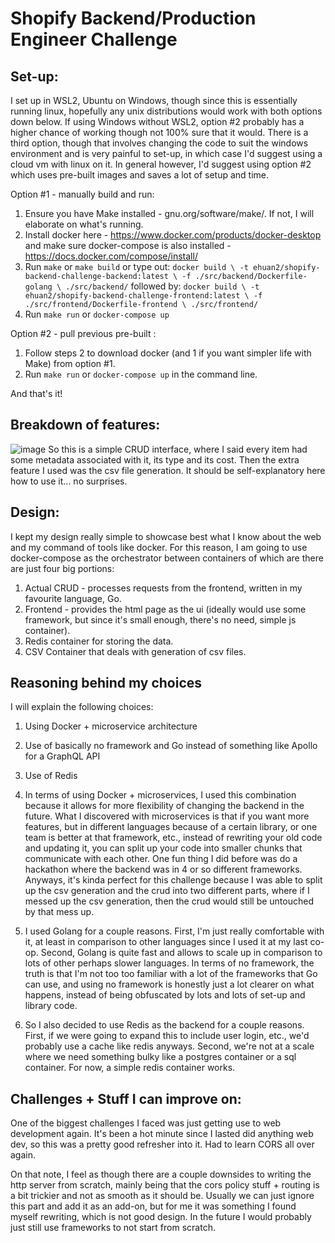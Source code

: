 # Shopify Backend/Production Engineer Challenge

## Set-up:
I set up in WSL2, Ubuntu on Windows, though since this is essentially running linux, hopefully any unix distributions would work with both options down below. If using Windows without WSL2, option #2 probably has a higher chance of working though not 100% sure that it would. There is a third option, though that involves changing the code to suit the windows environment and is very painful to set-up, in which case I'd suggest using a cloud vm with linux on it. In general however, I'd suggest using option #2 which uses pre-built images and saves a lot of setup and time.

Option #1 - manually build and run:
1. Ensure you have Make installed - gnu.org/software/make/. If not, I will elaborate on what's running.
2. Install docker here -  https://www.docker.com/products/docker-desktop and make sure docker-compose is also installed - https://docs.docker.com/compose/install/
3. Run `make` or `make build` or type out:
    `docker build \
		-t ehuan2/shopify-backend-challenge-backend:latest \
		-f ./src/backend/Dockerfile-golang \
	./src/backend/`
  followed by:
  `docker build \
		-t ehuan2/shopify-backend-challenge-frontend:latest \
		-f ./src/frontend/Dockerfile-frontend \
	./src/frontend/`
4. Run `make run` or `docker-compose up` 

Option #2 - pull previous pre-built :
1. Follow steps 2 to download docker (and 1 if you want simpler life with Make) from option #1.
2. Run `make run` or `docker-compose up` in the command line.

And that's it!

## Breakdown of features:
![image](https://user-images.githubusercontent.com/47696422/148782703-e3cde949-675e-43d7-879a-506f125178c2.png)
So this is a simple CRUD interface, where I said every item had some metadata associated with it, its type and its cost. Then the extra feature I used was the csv file generation. It should be self-explanatory here how to use it... no surprises.

## Design:
I kept my design really simple to showcase best what I know about the web and my command of tools like docker. For this reason, I am going to use docker-compose as the orchestrator between containers of which are there are just four big portions:
1. Actual CRUD - processes requests from the frontend, written in my favourite language, Go.
2. Frontend - provides the html page as the ui (ideally would use some framework, but since it's small enough, there's no need, simple js container).
3. Redis container for storing the data.
4. CSV Container that deals with generation of csv files.

## Reasoning behind my choices
I will explain the following choices:
1. Using Docker + microservice architecture
2. Use of basically no framework and Go instead of something like Apollo for a GraphQL API
3. Use of Redis

1. In terms of using Docker + microservices, I used this combination because it allows for more flexibility of changing the backend in the future. What I discovered with microservices is that if you want more features, but in different languages because of a certain library, or one team is better at that framework, etc., instead of rewriting your old code and updating it, you can split up your code into smaller chunks that communicate with each other. One fun thing I did before was do a hackathon where the backend was in 4 or so different frameworks. Anyways, it's kinda perfect for this challenge because I was able to split up the csv generation and the crud into two different parts, where if I messed up the csv generation, then the crud would still be untouched by that mess up.

2. I used Golang for a couple reasons. First, I'm just really comfortable with it, at least in comparison to other languages since I used it at my last co-op. Second, Golang is quite fast and allows to scale up in comparison to lots of other perhaps slower languages. In terms of no framework, the truth is that I'm not too too familiar with a lot of the frameworks that Go can use, and using no framework is honestly just a lot clearer on what happens, instead of being obfuscated by lots and lots of set-up and library code.
 
3. So I also decided to use Redis as the backend for a couple reasons. First, if we were going to expand this to include user login, etc., we'd probably use a cache like redis anyways. Second, we're not at a scale where we need something bulky like a postgres container or a sql container. For now, a simple redis container works.

## Challenges + Stuff I can improve on:
One of the biggest challenges I faced was just getting use to web development again. It's been a hot minute since I lasted did anything web dev, so this was a pretty good refresher into it. Had to learn CORS all over again.

On that note, I feel as though there are a couple downsides to writing the http server from scratch, mainly being that the cors policy stuff + routing is a bit trickier and not as smooth as it should be. Usually we can just ignore this part and add it as an add-on, but for me it was something I found myself rewriting, which is not good design. In the future I would probably just still use frameworks to not start from scratch.
